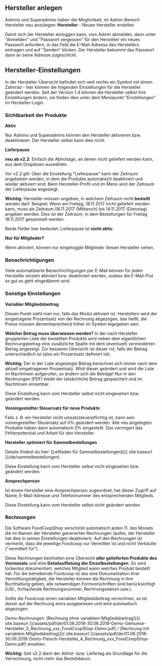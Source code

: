## Hersteller anlegen

Admins und Superadmins haben die Möglichkeit, im Admin-Bereich Hersteller neu anzulegen: **Hersteller** - Neuen Hersteller erstellen

Damit sich der Hersteller einloggen kann, vom Admin abmelden, dann unter "Anmelden" und "Passwort vergessen" für den Hersteller ein neues Passwort anfordern, in das Feld die E-Mail-Adresse des Herstellers eintragen und auf "Senden" klicken. Der Hersteller bekommt das Passwort dann an seine Adresse zugeschickt.

## Hersteller-Einstellungen

In der Hersteller-Übersicht befindet sich weit rechts ein Symbol mit einem Zahnrad - hier können die folgenden Einstellungen für die Hersteller geändert werden. Seit der Version 1.4 können die Hersteller selbst ihre Einstellungen ändern, sie finden dies unter dem Menüpunkt "Einstellungen" im Hersteller-Login.


### Sichtbarkeit der Produkte

**Aktiv**

Nur Admins und Superadmins können den Hersteller aktivieren bzw. deaktivieren. Der Hersteller selbst kann dies nicht.

**Lieferpause**

**neu ab v2.2**: Einfach die Abholtage, an denen nicht geliefert werden kann, aus dem Dropdown auswählen.

Vor v2.2 gilt:
Über die Einstellung "Lieferpause" kann der Zeitraum angebeben werden, in dem die Produkte automatisch deaktiviert und wieder aktiviert sind. Beim Hersteller-Profil und im Menü wird der Zeitraum der Lieferpause angezeigt.

**Wichtig**: Hersteller müssen angeben, in welchem Zeitraum nicht **bestellt** werden darf. Beispiel: Wenn am Freitag, 18.11.2017 nicht geliefert werden kann, muss als Zeitraum 08.11.2017 (Mittwoch) bis 14.11.2017 (Dienstag) angeben werden. Dies ist der Zeitraum, in dem Bestellungen für Freitag 18.11.2017 gesammelt werden.

Beide Felder leer bedeutet: Lieferpause ist **nicht aktiv**.


**Nur für Mitglieder?**

Wenn aktiviert, können nur eingeloggte Mitglieder diesen Hersteller sehen.


### Benachrichtigungen
Viele automatisierte Benachrichtigungen per E-Mail können für jeden Hersteller einzeln aktiviert bzw. deaktiviert werden, sodass die E-Mail-Flut so gut es geht eingedämmt wird.


### Sonstige Einstellungen

**Variabler Mitgliedsbeitrag**

Diesen Punkt sieht man nur, falls das Modul aktiviert ist. Herstellern wird der eingetragene Prozentsatz von der Rechnung abgezogen, das heißt, die Preise müssen dementsprechend höher im System eigegeben sein.

**Welcher Betrag muss überwiesen werden?** In der nach Hersteller gruppierten Liste der bestellten Produkte wird neben dem eigentlichen Rechnungsbetrag eine zusätzliche Spalte mit dem (eventuell) verminderten Betrag angezeigt. Zur besseren Übersicht ist dieser rot, falls der Betrag unterschiedlich ist (also ein Prozentsatz definiert ist).

**Wichtig:** Der in der Liste angezeigte Betrag berechnet sich immer nach dem aktuell eingetragenen Prozentsatz. Wird dieser geändert und wird die Liste im Nachhinein aufgerufen, so ändern sich die Beträge! Nur in den Rechnungen (PDF) bleibt der tatsächliche Betrag gespeichert und im Nachhinein einsehbar.

Diese Einstellung kann vom Hersteller selbst nicht eingesehen bzw. geändert werden.

**Voreingestellter Steuersatz für neue Produkte**

Falls z. B. ein Hersteller nicht umsatzsteuerpflichtig ist, kann sein voreingestellter Steuersatz auf 0% geändert werden. Alle neu angelegten Produkte haben dann automatisch 0% eingestellt. Das verringert das Fehlerpotenzial und Arbeit für den Hersteller. 

**Hersteller optimiert für Sammelbestellungen**

Details findest du hier: [Leitfaden für Sammelbestellungen]({{ site.baseurl }}/de/sammelbestellungen)

Diese Einstellung kann vom Hersteller selbst nicht eingesehen bzw. geändert werden.

**Ansprechperson**

Ist einem Hersteller eine Ansprechperson zugeordnet, hat dieser Zugriff auf Name, E-Mail-Adresse und Telefonnummer des entsprechenden Mitglieds.

Diese Einstellung kann vom Hersteller selbst nicht geändert werden.


### Rechnungen

Die Software FoodCoopShop verschickt automatisch jeden 11. des Monats die im Namen der Hersteller generierten Rechnungen (außer, der Hersteller hat dies in seinen Einstellungen deaktiviert). Auf den Rechnungen ist vermerkt, dass die jeweilige Foodcoop nur Vermittler ist und nicht Verkäufer ("vermittelt für").

Diese Rechnungen beinhalten eine Übersicht **aller gelieferten Produkte des Vormonats** und eine **Detailauflistung der Einzelbestellungen**. So wird lückenlos dokumentiert, welches Mitglied wann welches Produkt bestellt hat. Für die betreibende Foodcoop ist das eine Dokumentation ihrer Vermittlungstätigkeit, die Hersteller können die Rechnung in ihre Buchhaltung geben, alle notwendigen Formvorschriften sind berücksichtigt (USt., fortlaufende Rechnungsnummer, Rechnungsdatum usw.).

Sollte die Foodcoop einen variablen Mitgliedsbeitrag verrechnen, so ist dieser auf der Rechnung extra ausgewiesen und wird automatisch abgezogen.

Demo-Rechnungen: [Rechnung ohne variablem Mitgliedsbeitrag]({{ site.baseurl }}/assets/pdf/de/01.06.2018-30.06.2018-Demo-Gemuese-Hersteller_5_Rechnung_xxx_FoodCoopShop-Demo.pdf) / [Rechnung mit variablem Mitgliedsbeitrag]({{ site.baseurl }}/assets/pdf/de/01.06.2018-30.06.2018-Demo-Fleisch-Hersteller_4_Rechnung_xxx_FoodCoopShop-Demo.pdf) ansehen.

**Wichtig:** Seit v2.2 dient der Abhol- bzw. Liefertag als Grundlage für die Verrechnung, nicht mehr das Bestelldatum.